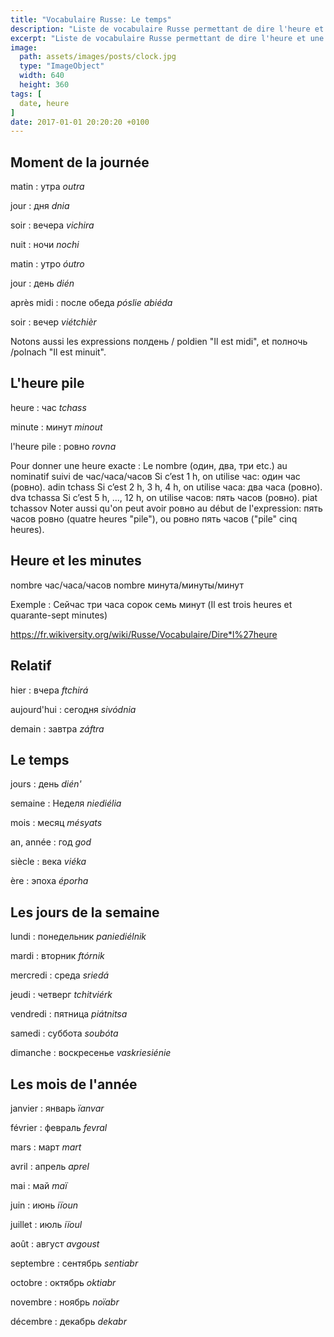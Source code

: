 ```yaml
---
title: "Vocabulaire Russe: Le temps"
description: "Liste de vocabulaire Russe permettant de dire l'heure et une date."
excerpt: "Liste de vocabulaire Russe permettant de dire l'heure et une date."
image:
  path: assets/images/posts/clock.jpg
  type: "ImageObject"
  width: 640
  height: 360
tags: [
  date, heure
]
date: 2017-01-01 20:20:20 +0100
---
```


## Moment de la journée

matin
: утра
*outra*

jour
: дня
*dnia*

soir
: вечера
*vichira*

nuit
: ночи
*nochi*

matin
: утро
*óutro*

jour
: день
*dién*

après midi
: после обеда
*pósliе abiéda*

soir
: вечер
*viétchièr*



Notons aussi les expressions полдень / poldien "Il est midi", et полночь /polnach "Il est minuit".


## L'heure pile

heure
: час
*tchass*

minute
: минут
*minout*

l'heure pile
: ровно
*rovna*

Pour donner une heure exacte : Le nombre (один, два, три etc.) au nominatif suivi de час/часа/часов
Si c’est 1 h, on utilise час: один час (ровно). adin tchass
Si c’est 2 h, 3 h, 4 h, on utilise часа: два часа (ровно). dva tchassa
Si c’est 5 h, ..., 12 h, on utilise часов: пять часов (ровно). piat tchassov
Noter aussi qu'on peut avoir ровно au début de l'expression: пять часов ровно (quatre heures "pile"), ou ровно пять часов ("pile" cinq heures).


## Heure et les minutes

nombre час/часа/часов nombre минута/минуты/минут

Exemple : Сейчас три часа сорок семь минут (Il est trois heures et quarante-sept minutes)

<a href="https://fr.wikiversity.org/wiki/Russe/Vocabulaire/Dire*l%27heure">https://fr.wikiversity.org/wiki/Russe/Vocabulaire/Dire*l%27heure</a>


## Relatif

hier
: вчера
*ftchirá*

aujourd'hui
: сегодня
*sivódnia*

demain
: завтра
*záftra*


## Le temps

jours
: день
*dién'*

semaine
: Неделя
*niediélia*

mois
: месяц
*mésyats*

an, année
: год
*god*

siècle
: века
*viéka*

ère
: эпоха
*éporha*


## Les jours de la semaine

lundi
: понедельник
*paniediélnik*

mardi
: вторник
*ftórnik*

mercredi
: среда
*sriedá*

jeudi
: четверг
*tchitviérk*

vendredi
: пятница
*piátnitsa*

samedi
: суббота
*soubóta*

dimanche
: воскресенье
*vaskriesiénie*


## Les mois de l'année

janvier
: январь
*ïanvar*

février
: февраль
*fevral*

mars
: март
*mart*

avril
: апрель
*aprel*

mai
: май
*maï*

juin
: июнь
*iïoun*

juillet
: июль
*iïoul*

août
: август
*avgoust*

septembre
: сентябрь
*sentiabr*

octobre
: октябрь
*oktiabr*

novembre
: ноябрь
*noïabr*

décembre
: декабрь
*dekabr*
